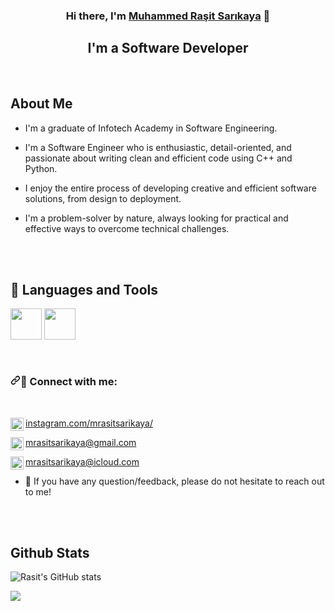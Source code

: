 <h3 align="center">
Hi there, I'm <a href="#" target="_blank" rel="noreferrer">Muhammed Raşit Sarıkaya</a> 👋
</h3>
  
  

<h2 align="center">
I'm a Software Developer
</h2>


<br>




<h2> About Me</h2>

<p align="left">

* I'm a graduate of Infotech Academy in Software Engineering.

* I'm a Software Engineer who is enthusiastic, detail-oriented, and passionate about writing clean and efficient code using C++ and Python.

* I enjoy the entire process of developing creative and efficient software solutions, from design to deployment.

* I'm a problem-solver by nature, always looking for practical and effective ways to overcome technical challenges.
<p/>

<br><br>



## 💼 Languages and Tools
<p align="left" dir="auto"> 

<a href="https://developer.microsoft.com/en-us/cpp"><img src="https://cdn.discordapp.com/attachments/1263950628351381557/1423638386320605224/CPlus.png?ex=68e10a11&is=68dfb891&hm=45894297821d498e869b6c2bd3117d6abc0bfc0e6502fec20593a3d7fd5de884&" width=50></a>
<a href="https://www.python.org/"><img src="https://img.icons8.com/color/480/000000/python.png" width=50></a>

</p> 

<br>

<h3 align="left" dir="auto"><a id="user-content--connect-with-me" class="anchor" aria-hidden="true" href="#-connect-with-me"><svg class="octicon octicon-link" viewBox="0 0 16 16" version="1.1" width="16" height="16" aria-hidden="true"><path fill-rule="evenodd" d="M7.775 3.275a.75.75 0 001.06 1.06l1.25-1.25a2 2 0 112.83 2.83l-2.5 2.5a2 2 0 01-2.83 0 .75.75 0 00-1.06 1.06 3.5 3.5 0 004.95 0l2.5-2.5a3.5 3.5 0 00-4.95-4.95l-1.25 1.25zm-4.69 9.64a2 2 0 010-2.83l2.5-2.5a2 2 0 012.83 0 .75.75 0 001.06-1.06 3.5 3.5 0 00-4.95 0l-2.5 2.5a3.5 3.5 0 004.95 4.95l1.25-1.25a.75.75 0 00-1.06-1.06l-1.25 1.25a2 2 0 01-2.83 0z"></path></svg></a><g-emoji class="g-emoji" alias="speech_balloon" fallback-src="https://github.githubassets.com/images/icons/emoji/unicode/1f4ac.png">💬</g-emoji> Connect with me:</h3>
<br>



<a href="https://www.instagram.com/thesrkya/"><img align="left" src="https://raw.githubusercontent.com/yushi1007/yushi1007/main/images/instagram.svg" alt="LinkedIn" width="21px" /> instagram.com/mrasitsarikaya/</a>
<br>

<a href="https://mrasitsarikaya@gmail.com"><img align="left" src="https://w7.pngwing.com/pngs/677/315/png-transparent-gmail-computer-icons-email-google-play-gmail-angle-rectangle-triangle.png" alt="Gmail" width="21px"/>mrasitsarikaya@gmail.com</a>
<br>

<a href="https://mrasitsarikaya@icloud.com"><img align="left" src="https://w7.pngwing.com/pngs/677/315/png-transparent-gmail-computer-icons-email-google-play-gmail-angle-rectangle-triangle.png" alt="Gmail" width="21px"/>mrasitsarikaya@icloud.com</a>
</br>

- 💬 If you have any question/feedback, please do not hesitate to reach out to me!

<br>
<br>






  
<h2> Github Stats</h2>

 


![Rasit's GitHub stats](https://github-readme-stats.vercel.app/api?username=mrasitsarikaya&count_private=true)










<a align=right href="https://github.com/mrasitsarikaya">

  <img src="https://shields-io-visitor-counter.herokuapp.com/badge?page=mrasitsarikaya.mrasitsarikaya&style=for-the-badge">
<a>







